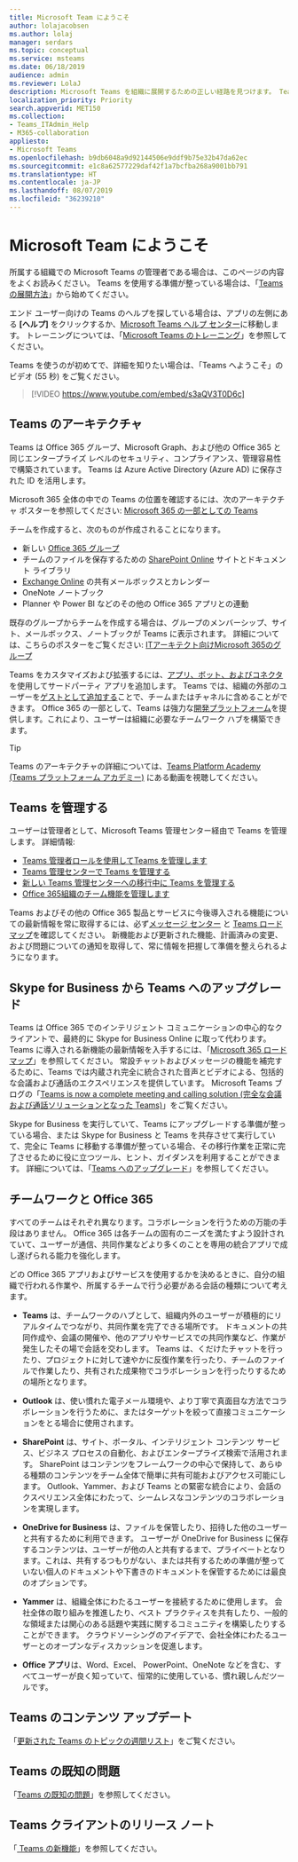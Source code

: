 ```yaml
---
title: Microsoft Team にようこそ
author: lolajacobsen
ms.author: lolaj
manager: serdars
ms.topic: conceptual
ms.service: msteams
ms.date: 06/18/2019
audience: admin
ms.reviewer: LolaJ
description: Microsoft Teams を組織に展開するための正しい経路を見つけます。 Teams のインフラストラクチャと、Office 365 での Teams の使用について説明します。
localization_priority: Priority
search.appverid: MET150
ms.collection:
- Teams_ITAdmin_Help
- M365-collaboration
appliesto:
- Microsoft Teams
ms.openlocfilehash: b9db6048a9d92144506e9ddf9b75e32b47da62ec
ms.sourcegitcommit: e1c8a62577229daf42f1a7bcfba268a9001bb791
ms.translationtype: HT
ms.contentlocale: ja-JP
ms.lasthandoff: 08/07/2019
ms.locfileid: "36239210"
---
```

# <a name="welcome-to-microsoft-teams"></a>Microsoft Team にようこそ
所属する組織での Microsoft Teams の管理者である場合は、このページの内容をよくお読みください。 Teams を使用する準備が整っている場合は、「[Teams の展開方法](How-to-roll-out-teams.md)」から始めてください。

エンド ユーザー向けの Teams のヘルプを探している場合は、アプリの左側にある **[ヘルプ]** をクリックするか、[Microsoft Teams ヘルプ センター](https://support.office.com/teams)に移動します。 トレーニングについては、「[Microsoft Teams のトレーニング](training-microsoft-teams-landing-page.md)」を参照してください。 



Teams を使うのが初めてで、詳細を知りたい場合は、「Teams へようこそ」のビデオ (55 秒) をご覧ください。

> [!VIDEO https://www.youtube.com/embed/s3aQV3T0D6c]


## <a name="teams-architecture"></a>Teams のアーキテクチャ

Teams は Office 365 グループ、Microsoft Graph、および他の Office 365 と同じエンタープライズ レベルのセキュリティ、コンプライアンス、管理容易性で構築されています。 Teams は Azure Active Directory (Azure AD) に保存された ID を活用します。 

Microsoft 365 全体の中での Teams の位置を確認するには、次のアーキテクチャ ポスターを参照してください: [Microsoft 365 の一部としての Teams](teams-architecture-solutions-posters.md#teams-as-part-of-microsoft-365)

チームを作成すると、次のものが作成されることになります。
- 新しい [Office 365 グループ](office-365-groups.md)
- チームのファイルを保存するための [SharePoint Online](sharepoint-onedrive-interact.md) サイトとドキュメント ライブラリ
- [Exchange Online](exchange-teams-interact.md) の共有メールボックスとカレンダー
- OneNote ノートブック
- Planner や Power BI などのその他の Office 365 アプリとの連動

既存のグループからチームを作成する場合は、グループのメンバーシップ、サイト、メールボックス、ノートブックが Teams に表示されます。 詳細については、こちらのポスターをご覧ください: [ITアーキテクト向けMicrosoft 365のグループ](teams-architecture-solutions-posters.md#groups-in-microsoft-365)

Teams をカスタマイズおよび拡張するには、[アプリ、ボット、およびコネクタ](deploy-apps-microsoft-teams-landing-page.md)を使用してサードパーティ アプリを追加します。 Teams では、組織の外部のユーザーを[ゲストとして追加する](guest-access.md)ことで、チームまたはチャネルに含めることができます。 Office 365 の一部として、Teams は強力な[開発プラットフォーム](https://docs.microsoft.com/microsoftteams/platform)を提供します。これにより、ユーザーは組織に必要なチームワーク ハブを構築できます。 

> [!TIP]
> Teams のアーキテクチャの詳細については、[Teams Platform Academy (Teams プラットフォーム アカデミー)](https://aka.ms/TeamsPlatformAcademy) にある動画を視聴してください。


## <a name="managing-teams"></a>Teams を管理する

ユーザーは管理者として、Microsoft Teams 管理センター経由で Teams を管理します。 詳細情報:
- [Teams 管理者ロールを使用してTeams を管理します](using-admin-roles.md)
- [Teams 管理センターで Teams を管理する](manage-teams-skypeforbusiness-admin-center.md)
- [新しい Teams 管理センターへの移行中に Teams を管理する](manage-teams-in-modern-portal.md)
- [Office 365組織のチーム機能を管理します](enable-features-office-365.md)

Teams およびその他の Office 365 製品とサービスに今後導入される機能についての最新情報を常に取得するには、必ず[メッセージ センター](https://admin.microsoft.com/AdminPortal/Home#/MessageCenter) と [Teams ロードマップ](https://www.microsoft.com/microsoft-365/roadmap?rtc=1%26filters=Microsoft%20Teams%26searchterms=microsoft%2Cteams)を確認してください。 新機能および更新された機能、計画済みの変更、および問題についての通知を取得して、常に情報を把握して準備を整えられるようになります。 

## <a name="upgrade-from-skype-for-business-to-teams"></a>Skype for Business から Teams へのアップグレード
Teams は Office 365 でのインテリジェント コミュニケーションの中心的なクライアントで、最終的に Skype for Business Online に取って代わります。 Teams に導入される新機能の最新情報を入手するには、「[Microsoft 365 ロードマップ](https://aka.ms/O365Roadmap)」を参照してください。 常設チャットおよびメッセージの機能を補完するために、Teams では内蔵され完全に統合された音声とビデオによる、包括的な会議および通話のエクスペリエンスを提供しています。 Microsoft Teams ブログの「[Teams is now a complete meeting and calling solution (完全な会議および通話ソリューションとなった Teams)](https://techcommunity.microsoft.com/t5/Microsoft-Teams-Blog/Microsoft-Teams-is-now-a-complete-meeting-and-calling-solution/ba-p/236042)」をご覧ください。

Skype for Business を実行していて、Teams にアップグレードする準備が整っている場合、または Skype for Business と Teams を共存させて実行していて、完全に Teams に移動する準備が整っている場合、その移行作業を正常に完了させるために役に立つツール、ヒント、ガイダンスを利用することができます。 詳細については、「[Teams へのアップグレード](upgrade-start-here.md)」を参照してください。

## <a name="teamwork-and-office-365"></a>チームワークと Office 365
すべてのチームはそれぞれ異なります。コラボレーションを行うための万能の手段はありません。 Office 365 は各チームの固有のニーズを満たすよう設計されていて、ユーザーが通信、共同作業などより多くのことを専用の統合アプリで成し遂げられる能力を強化します。 

どの Office 365 アプリおよびサービスを使用するかを決めるときに、自分の組織で行われる作業や、所属するチームで行う必要がある会話の種類について考えます。 

- **Teams** は、チームワークのハブとして、組織内外のユーザーが積極的にリアルタイムでつながり、共同作業を完了できる場所です。 ドキュメントの共同作成や、会議の開催や、他のアプリやサービスでの共同作業など、作業が発生したその場で会話を交わします。 Teams は、くだけたチャットを行ったり、プロジェクトに対して速やかに反復作業を行ったり、チームのファイルで作業したり、共有された成果物でコラボレーションを行ったりするための場所となります。 

- **Outlook** は、使い慣れた電子メール環境や、より丁寧で真面目な方法でコラボレーションを行うために、またはターゲットを絞って直接コミュニケーションをとる場合に使用されます。 

- **SharePoint** は、サイト、ポータル、インテリジェント コンテンツ サービス、ビジネス プロセスの自動化、およびエンタープライズ検索で活用されます。 SharePoint はコンテンツをフレームワークの中心で保持して、あらゆる種類のコンテンツをチーム全体で簡単に共有可能およびアクセス可能にします。 Outlook、Yammer、および Teams との緊密な統合により、会話のクスぺリエンス全体にわたって、シームレスなコンテンツのコラボレーションを実現します。

- **OneDrive for Business** は、ファイルを保管したり、招待した他のユーザーと共有するために利用できます。 ユーザーが OneDrive for Business に保存するコンテンツは、ユーザーが他の人と共有するまで、プライベートとなります。これは、共有するつもりがない、または共有するための準備が整っていない個人のドキュメントや下書きのドキュメントを保管するためには最良のオプションです。

- **Yammer** は、組織全体にわたるユーザーを接続するために使用します。 会社全体の取り組みを推進したり、ベスト プラクティスを共有したり、一般的な領域または関心のある話題や実践に関するコミュニティを構築したりすることができます。 クラウドソーシングのアイデアで、会社全体にわたるユーザーとのオープンなディスカッションを促進します。

- **Office アプリ**は、Word、Excel、 PowerPoint、OneNote などを含む、すべてユーザーが良く知っていて、恒常的に使用している、慣れ親しんだツールです。 

## <a name="teams-content-updates"></a>Teams のコンテンツ アップデート

「[更新された Teams のトピックの週間リスト](teams-updates.md)」をご覧ください。

## <a name="teams-known-issues"></a>Teams の既知の問題

「[Teams の既知の問題](Known-issues.md)」を参照してください。

## <a name="teams-client-release-notes"></a>Teams クライアントのリリース ノート

「[ Teams の新機能](https://support.office.com/article/what-s-new-in-microsoft-teams-d7092a6d-c896-424c-b362-a472d5f105de)」を参照してください。


